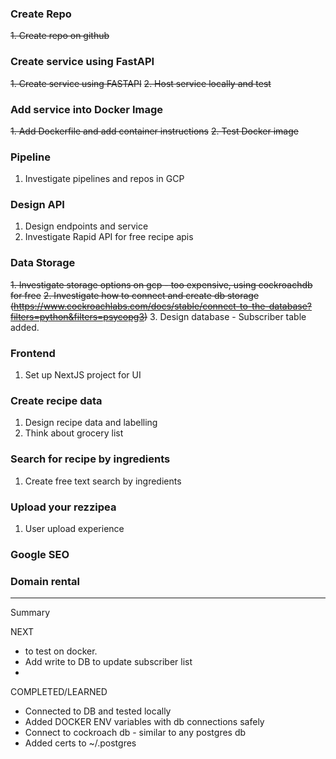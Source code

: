 ### Create Repo
~~1. Create repo on github~~

### Create service using FastAPI
~~1. Create service using FASTAPI~~
~~2. Host service locally and test~~

### Add service into Docker Image
~~1. Add Dockerfile and add container instructions~~
~~2. Test Docker image~~ 

### Pipeline
1. Investigate pipelines and repos in GCP

### Design API
1. Design endpoints and service
2. Investigate Rapid API for free recipe apis

### Data Storage
~~1. Investigate storage options on gcp - too expensive, using cockroachdb for free~~
~~2. Investigate how to connect and create db storage (https://www.cockroachlabs.com/docs/stable/connect-to-the-database?filters=python&filters=psycopg3)~~
3. Design database - Subscriber table added.

### Frontend
1. Set up NextJS project for UI

### Create recipe data
1. Design recipe data and labelling 
2. Think about grocery list

### Search for recipe by ingredients
1. Create free text search by ingredients

### Upload your rezzipea
1. User upload experience

### Google SEO

### Domain rental

------------
Summary 

NEXT 
- to test on docker.
- Add write to DB to update subscriber list
- 
COMPLETED/LEARNED
- Connected to DB and tested locally 
- Added DOCKER ENV variables with db connections safely
- Connect to cockroach db - similar to any postgres db
- Added certs to ~/.postgres




